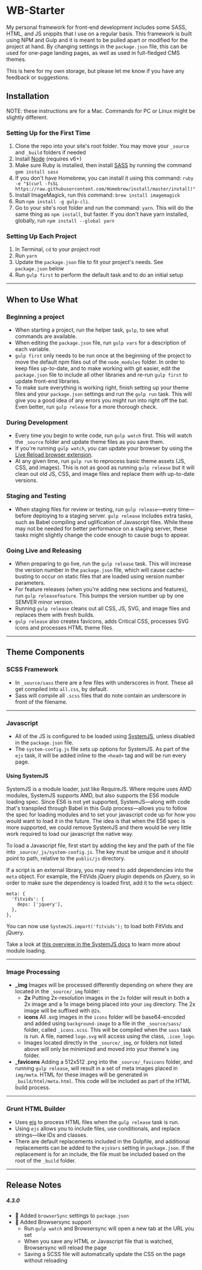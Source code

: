 WB-Starter
==========

My personal framework for front-end development includes some SASS, HTML, and JS snippits that I use on a regular basis. This framework is built using NPM and Gulp and it is meant to be pulled apart or modified for the project at hand. By changing settings in the `package.json` file, this can be used for one-page landing pages, as well as used in full-fledged CMS themes.

This is here for my own storage, but please let me know if you have any feedback or suggestions.

## Installation
NOTE: these instructions are for a Mac. Commands for PC or Linux might be slightly different.

### Setting Up for the First Time
1. Clone the repo into your site's root folder. You may move your `_source` and `_build` folders if needed
2. Install [Node](http://nodejs.org/) (requires v6+)
3. Make sure Ruby is installed, then install [SASS](http://sass-lang.com/) by running the command `gem install sass`
4. If you don't have Homebrew, you can install it using this command: `ruby -e "$(curl -fsSL https://raw.githubusercontent.com/Homebrew/install/master/install)"`
5. Install ImageMagick, run this command: `brew install imagemagick`
6. Run `npm install -g gulp-cli`.
7. Go to your site's root folder and run the command: `yarn`. This will do the same thing as `npm install`, but faster. If you don't have yarn installed, globally, run `npm install --global yarn`

### Setting Up Each Project
1. In Terminal, `cd` to your project root
2. Run `yarn`
3. Update the `package.json` file to fit your project's needs. See `package.json` below
4. Run `gulp first` to perform the default task and to do an initial setup

---
## When to Use What
### Beginning a project
- When starting a project, run the helper task, `gulp`, to see what commands are available.
- When editing the `package.json` file, run `gulp vars` for a description of each variable.
- `gulp first` only needs to be run once at the beginning of the project to move the default npm files out of the `node_modules` folder. In order to keep files up-to-date, and to make working with git easier, edit the `package.json` file to include all other libraries and re-run `gulp first` to update front-end libraries.
- To make sure everything is working right, finish setting up your theme files and your `package.json` settings and run the `gulp run` task. This will give you a good idea of any errors you might run into right off the bat. Even better, run `gulp release` for a more thorough check.

### During Development
- Every time you begin to write code, run `gulp watch` first. This will watch the `_source` folder and update theme files as you save them.
- If you're running `gulp watch`, you can update your browser by using the [Live Reload browser extension](http://livereload.com/extensions/).
- At any given time, run `gulp run` to reprocess basic theme assets (JS, CSS, and images). This is not as good as running `gulp release` but it will clean out old JS, CSS, and image files and replace them with up-to-date versions.

### Staging and Testing
- When staging files for review or testing, run `gulp release`—every time—before deploying to a staging server. `gulp release` includes extra tasks, such as Babel compiling and uglification of Javascript files. While these may not be needed for better performance on a staging server, these tasks might slightly change the code enough to cause bugs to appear.

### Going Live and Releasing
- When preparing to go live, run the `gulp release` task. This will increase the version number in the `package.json` file, which will cause cache-busting to occur on static files that are loaded using version number parameters.
- For feature releases (when you're adding new sections and features), run `gulp releasefeature`. This bumps the version number up by one SEMVER minor version.
- Running `gulp release` cleans out all CSS, JS, SVG, and image files and replaces them with fresh builds.
- `gulp release` also creates favicons, adds Critical CSS, processes SVG icons and processes HTML theme files.

---
## Theme Components
### SCSS Framework
- In `_source/sass` there are a few files with underscores in front. These all get compiled into `all.css`, by default.
- Sass will compile all `.scss` files that do note contain an underscore in front of the filename.



---
### Javascript
- All of the JS is configured to be loaded using [SystemJS](https://github.com/systemjs/systemjs), unless disabled in the `package.json` file.
- The `system-config.js` file sets up options for SystemJS. As part of the `ejs` task, it will be added inline to the `<head>` tag and will be run every page.

#### Using SystemJS
SystemJS is a module loader, just like RequireJS. Where require uses AMD modules, SystemJS supports AMD, but also supports the ES6 module loading spec. Since ES6 is not yet supported, SystemJS—along with code that's transpiled through Babel in this Gulp process—allows you to follow the spec for loading modules and to set your javascript code up for how you would want to load it in the future. The idea is that when the ES6 spec is more supported, we could remove SystemJS and there would be very little work required to load our javascript the native way.

To load a Javascript file, first start by adding the key and the path of the file into `_source/_js/system-config.js`. The key must be unique and it should point to path, relative to the `public/js` directory.

If a script is an external library, you may need to add dependencies into the `meta` object. For example, the FitVids jQuery plugin depends on jQuery, so in order to make sure the dependency is loaded first, add it to the `meta` object:

```
meta: {
  'fitvids': {
    deps: ['jquery'],
  },
},
```

You can now use `SystemJS.import('fitvids');` to load both FitVids and jQuery.

Take a look at [this overview in the SystemJS docs](https://github.com/systemjs/systemjs/blob/master/docs/es6-modules-overview.md) to learn more about module loading.

---
### Image Processing
- **_img** Images will be processed differently depending on where they are located in the `_source/_img` folder:
  - **2x** Putting 2x-resolution images in the `2x` folder will result in both a 2x image and a 1x image being placed into your `img` directory. The 2x image will be suffixed with `@2x`.
  - **icons** All .svg images in the `icons` folder will be base64-encoded and added using `background-image` to a file in the `_source/sass/` folder, called `_icons.scss`. This will be compiled when the `sass` task is run. A file, named `logo.svg` will access using the class, `.icon_logo`.
  - Images located directly in the `_source/_img`, or folders not listed above will only be minimized and moved into your theme's `img` folder.
- **_favicons** Adding a 512x512 .png into the `_source/_favicons` folder, and running `gulp release`, will result in a set of meta images placed in `img/meta`. HTML for these images will be generated in `_build/html/meta.html`. This code will be included as part of the HTML build process.

---
### Grunt HTML Builder
- Uses [ejs](http://ejs.co) to process HTML files when the `gulp release` task is run.
- Using `ejs` allows you to include files, use conditionals, and replace strings—like IDs and classes.
- There are default replacements included in the Gulpfile, and additional replacements can be added to the `ejsVars` setting in `package.json`. If the replacement is for an include, the file must be included based on the root of the `_build` folder.

---
## Release Notes
##### 4.3.0
- :rocket: Added `browserSync` settings to `package.json`
- :rocket: Added Browsersync support
  - Run `gulp watch` and Browsersync will open a new tab at the URL you set
  - When you save any HTML or Javascript file that is watched, Browsersync will reload the page
  - Saving a SCSS file will automatically update the CSS on the page without reloading